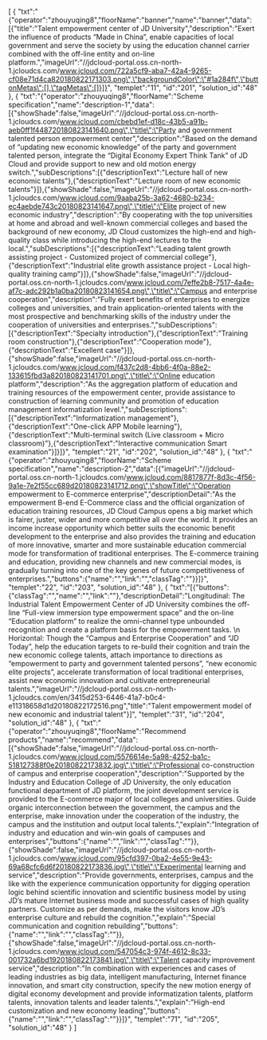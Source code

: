 [
	{
		"txt":"{\"operator\":\"zhouyuqing8\",\"floorName\":\"banner\",\"name\":\"banner\",\"data\":[{\"title\":\"Talent empowerment center of JD University\",\"description\":\"Exert the influence of products “Made in China”, enable capacities of local government and serve the society by using the education channel carrier combined with the off-line entity and on-line platform.\",\"imageUrl\":\"//jdcloud-portal.oss.cn-north-1.jcloudcs.com/www.jcloud.com/722a5cf9-aba7-42a4-9265-cf08e71d4ca820180822171303.png\",\"backgroundColor\":\"#1a284f\",\"buttonMetas\":[],\"tagMetas\":[]}]}",
		"templet":"11",
		"id":"201",
		"solution_id":"48"
	},
	{
		"txt":"{\"operator\":\"zhouyuqing8\",\"floorName\":\"Scheme specification\",\"name\":\"description-1\",\"data\":[{\"showShade\":false,\"imageUrl\":\"//jdcloud-portal.oss.cn-north-1.jcloudcs.com/www.jcloud.com/cbebd1ef-d18c-43b5-a91b-aeb0ff1f448720180823141640.png\",\"title\":\"Party and government talented person empowerment center\",\"description\":\"Based on the demand of “updating new economic knowledge” of the party and government talented person, integrate the “Digital Economy Expert Think Tank” of JD Cloud and provide support to new and old motion energy switch.\",\"subDescriptions\":[{\"descriptionText\":\"Lecture hall of new economic talents\"},{\"descriptionText\":\"Lecture room of new economic talents\"}]},{\"showShade\":false,\"imageUrl\":\"//jdcloud-portal.oss.cn-north-1.jcloudcs.com/www.jcloud.com/9aaba25b-3a62-4680-b234-ec4aebde743c20180823141647.png\",\"title\":\"Elite project of new economic industry\",\"description\":\"By cooperating with the top universities at home and abroad and well-known commercial colleges and based the background of new economy, JD Cloud customizes the high-end and high-quality class while introducing the high-end lectures to the local.\",\"subDescriptions\":[{\"descriptionText\":\"Leading talent growth assisting project - Customized project of commercial college\"},{\"descriptionText\":\"Industrial elite growth assistance project - Local high-quality training camp\"}]},{\"showShade\":false,\"imageUrl\":\"//jdcloud-portal.oss.cn-north-1.jcloudcs.com/www.jcloud.com/7effe2b8-7517-4a4e-af7c-adc292b1a0ba20180823141654.png\",\"title\":\"Campus and enterprise cooperation\",\"description\":\"Fully exert benefits of enterprises to energize colleges and universities, and train application-oriented talents with the most prospective and benchmarking skills of the industry under the cooperation of universities and enterprises.\",\"subDescriptions\":[{\"descriptionText\":\"Specialty introduction\"},{\"descriptionText\":\"Training room construction\"},{\"descriptionText\":\"Cooperation mode\"},{\"descriptionText\":\"Excellent case\"}]},{\"showShade\":false,\"imageUrl\":\"//jdcloud-portal.oss.cn-north-1.jcloudcs.com/www.jcloud.com/f437c2d8-4bb6-4f0a-88e2-133615fbd3a820180823141701.png\",\"title\":\"Online education platform\",\"description\":\"As the aggregation platform of education and training resources of the empowerment center, provide assistance to construction of learning community and promotion of education management informatization level.\",\"subDescriptions\":[{\"descriptionText\":\"Informatization management\"},{\"descriptionText\":\"One-click APP Mobile learning\"},{\"descriptionText\":\"Multi-terminal switch (Live classroom + Micro classroom)\"},{\"descriptionText\":\"Interactive communication Smart examination\"}]}]}",
		"templet":"21",
		"id":"202",
		"solution_id":"48"
	},
	{
		"txt":"{\"operator\":\"zhouyuqing8\",\"floorName\":\"Scheme specification\",\"name\":\"description-2\",\"data\":[{\"imageUrl\":\"//jdcloud-portal.oss.cn-north-1.jcloudcs.com/www.jcloud.com/8817877f-8d3c-4f56-9a1e-7e2f55cc689d20180823141712.png\",\"showTitle\":\"Operation empowerment to E-commerce enterprise\",\"descriptionDetail\":\"As the empowerment B-end E-Commerce class and the official organization of education training resources, JD Cloud Campus opens a big market which is fairer, juster, wider and more competitive all over the world. It provides an income increase opportunity which better suits the economic benefit development to the enterprise and also provides the training and education of more innovative, smarter and more sustainable education commercial mode for transformation of traditional enterprises. The E-commerce training and education, providing new channels and new commercial modes, is gradually turning into one of the key genes of future competitiveness of enterprises.\",\"buttons\":{\"name\":\"\",\"link\":\"\",\"classTag\":\"\"}}]}",
		"templet":"22",
		"id":"203",
		"solution_id":"48"
	},
	{
		"txt":"[{\"buttons\":{\"classTag\":\"\",\"name\":\"\",\"link\":\"\"},\"descriptionDetail\":\"Longitudinal: The Industrial Talent Empowerment Center of JD University combines the off-line “Full-view immersion type empowerment space” and the on-line “Education platform” to realize the omni-channel type unbounded recognition and create a platform basis for the empowerment tasks. \\n Horizontal: Though the “Campus and Enterprise Cooperation” and “JD Today”, help the education targets to re-build their cognition and train the new economic college talents, attach importance to directions as “empowerment to party and government talented persons”, “new economic elite projects”, accelerate transformation of local traditional enterprises, assist new economic innovation and cultivate entrepreneurial talents.\",\"imageUrl\":\"//jdcloud-portal.oss.cn-north-1.jcloudcs.com/en/3415d253-6446-41a7-b0c4-e11318658d1d20180822172516.png\",\"title\":\"Talent empowerment model of new economic and industrial talent\"}]",
		"templet":"31",
		"id":"204",
		"solution_id":"48"
	},
	{
		"txt":"{\"operator\":\"zhouyuqing8\",\"floorName\":\"Recommend products\",\"name\":\"recommend\",\"data\":[{\"showShade\":false,\"imageUrl\":\"//jdcloud-portal.oss.cn-north-1.jcloudcs.com/www.jcloud.com/5576614e-5a98-4252-ba1c-518127388f0e20180822173832.jpg\",\"title\":\"Professional co-construction of campus and enterprise cooperation\",\"description\":\"Supported by the Industry and Education College of JD University, the only education functional department of JD platform, the joint development service is provided to the E-commerce major of local colleges and universities. Guide organic interconnection between the government, the campus and the enterprise, make innovation under the cooperation of the industry, the campus and the institution and output local talents.\",\"explain\":\"Integration of industry and education and win-win goals of campuses and enterprises\",\"buttons\":{\"name\":\"\",\"link\":\"\",\"classTag\":\"\"}},{\"showShade\":false,\"imageUrl\":\"//jdcloud-portal.oss.cn-north-1.jcloudcs.com/www.jcloud.com/95cfd397-0ba2-4e55-9e43-69a68cfc6d6f20180822173836.jpg\",\"title\":\"Experimental learning and service\",\"description\":\"Provide governments, enterprises, campus and the like with the experience communication opportunity for digging operation logic behind scientific innovation and scientific business model by using JD’s mature Internet business mode and successful cases of high quality partners. Customize as per demands, make the visitors know JD’s enterprise culture and rebuild the cognition.\",\"explain\":\"Special communication and cognition rebuilding\",\"buttons\":{\"name\":\"\",\"link\":\"\",\"classTag\":\"\"}},{\"showShade\":false,\"imageUrl\":\"//jdcloud-portal.oss.cn-north-1.jcloudcs.com/www.jcloud.com/547054c3-974f-4612-8c33-001732a6bd1920180822173841.jpg\",\"title\":\"Talent capacity improvement service\",\"description\":\"In combination with experiences and cases of leading industries as big data, intelligent manufacturing, Internet finance innovation, and smart city construction, specify the new motion energy of digital economy development and provide informatization talents, platform talents, innovation talents and leader talents.\",\"explain\":\"High-end customization and new economy leading\",\"buttons\":{\"name\":\"\",\"link\":\"\",\"classTag\":\"\"}}]}",
		"templet":"71",
		"id":"205",
		"solution_id":"48"
	}
]